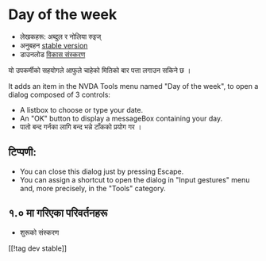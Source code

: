 # Day of the week #

*	 लेखकहरू: अब्दुल र नोलिया रुइज्
*	 अनुबहन [stable version][1]
*	 डाउनलोड [विकास संस्करण][2]

यो उपकर्मीको सहयोगले आफुले चाहेको मितिको बार पत्ता लगाउन सकिने छ ।

It adds an item in the NVDA Tools menu named "Day of the week", to open a
dialog composed of 3 controls:

*	 A listbox to choose or type your date.
*	 An "OK" button to display a messageBox containing your day.
*	 पातो बन्द गर्नका लागि  बन्द भन्ने टाँकको प्रयोग गर । 

## टिप्पणी: ##
*	 You can close this dialog just by pressing Escape.
*	 You can assign a shortcut to open the dialog in "Input gestures" menu
   and, more precisely, in the "Tools" category.

## १.० मा गरिएका परिवर्तनहरू ##
*	 शुरूको संस्करण

[[!tag dev stable]]

[1]: http://addons.nvda-project.org/files/get.php?file=dw

[2]: http://addons.nvda-project.org/files/get.php?file=dw-dev

